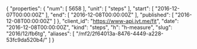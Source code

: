 {
  "properties": {
    "num": [
      5658
    ],
    "unit": [
      "steps"
    ],
    "start": [
      "2016-12-07T00:00:00Z"
    ],
    "end": [
      "2016-12-08T00:00:00Z"
    ],
    "published": [
      "2016-12-08T00:00:00Z"
    ]
  },
  "client_id": "https://www-api.jvt.me/fit",
  "date": "2016-12-08T00:00:00Z",
  "kind": "steps",
  "h": "h-measure",
  "slug": "2016/12/fb6tg",
  "aliases": [
    "/mf2/2f64013a-8476-4449-a228-53fc9da520b4/"
  ]
}
